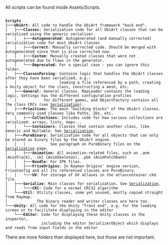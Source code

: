 All scripts can be found inside Assets/Scripts.
<pre><code>
<b>Scripts</b>
├───<b>UbiArt</b>: All code to handle the UbiArt framework "back end".
│   ├───<b>Classes</b>: Serialization code for all UbiArt classes that can be serialized using the generic serializer.
│   │   ├───<b>Autogenerated</b>: Autogenerated (and manually corrected) serialization code for most UbiArt classes
│   │   ├───<b>Correct</b>: Manually corrected code. Should be merged with Autogenerated since that is also corrected now.
│   │   ├───<b>Custom</b>: Manually created classes that were not autogenerated due to flaws in the generator.
│   │   └───<b>Deprecated</b>: For a special case - you can ignore this folder.
│   ├───<b>ClassesParsing</b>: Contains logic that handles the UbiArt classes after they have been serialized, e.g.:
│   │                   loading a file referenced by a path, creating a Unity object for the class, constructing a mesh, etc.
│   ├───<b>General</b>: General classes. MapLoader contains the loading logic, Settings has the different configuration profiles
│   │            for different games, and ObjectFactory contains all the class CRCs (see <a href="../Serialization" title="Serialization">Serialization</a>).
│   ├───<b>Primitives</b>: The main "building blocks" of the UbiArt classes. Very commonly used classes like Paths, IDs, etc.
│   │   ├───<b>Collections</b>: Includes code for how various collections are serialized: arrays, lists, maps...
│   │   └───<b>Containers</b>: Classes that contain another class, like Generic and Nullable. See <a href="../Serialization" title="Serialization">Serialization</a>.
│   ├───<b>PureBinary</b>: Serialization code for all objects that can only be stored as binary files by the UbiArt engine.
│   │   |           See paragraph on PureBinary files on the <a href="../Serialization" title="Serialization">Serialization</a> page.
│   │   ├───<b>Animation</b>: All animation-related files, such as .anm (AnimTrack), .skl (AnimSkeleton), .pbk (AnimPatchBank)
│   │   ├───<b>Bundle</b>: For IPK files.
│   │   ├───<b>FriseOrigins</b>: In Rayman Origins' engine version, FriseConfig and all its referenced classes are PureBinary.
│   │   └───<b>UV</b>: For storage of UV atlases in the atlascontainer.ckd file.
│   ├───<b>Serialize</b>: Main classes for serialization. See <a href="../Serialization" title="Serialization">Serialization</a>.
│   │   └───<b>CRC</b>: Code for a normal CRC32 algorithm
│   └───<b>Util</b>: Utility classes, some yet unused, mostly copied straight from Raymap.
│             The binary reader and writer classes are here too.
└───<b>Unity</b>: All code for the Unity "front end", e.g. for the loading screen or to facilitate displaying in the editor
    └───<b>Editor</b>: Code for displaying these Unity classes in the inspector,
                including the editor SerializerObject which displays and reads from input fields in the editor
</code></pre>
There are more folders than displayed here, but those are not important.